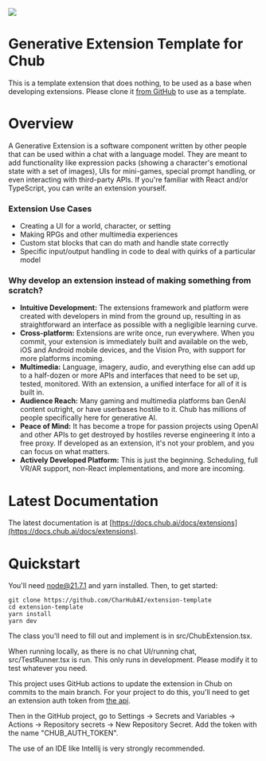 ![](demo.GIF)

# Generative Extension Template for Chub

This is a template extension that does nothing, to be used as a base
when developing extensions. Please clone it [from GitHub](https://github.com/CharHubAI/extension-template) to use as a template.

# Overview

A Generative Extension is a software component written by other people that can be used within a chat with a language model. They are meant to add functionality like expression packs (showing a character's emotional state with a set of images), UIs for mini-games, special prompt handling, or even interacting with third-party APIs. If you're familiar with React and/or TypeScript, you can write an extension yourself.

### Extension Use Cases
- Creating a UI for a world, character, or setting
- Making RPGs and other multimedia experiences
- Custom stat blocks that can do math and handle state correctly
- Specific input/output handling in code to deal with quirks of a particular model

### Why develop an extension instead of making something from scratch?
- **Intuitive Development:** The extensions framework and platform were created with developers in mind from the ground up, resulting in as straightforward an interface as possible with a negligible learning curve. 
- **Cross-platform:** Extensions are write once, run everywhere. When you commit, your extension is immediately built and available on the web, iOS and Android mobile devices, and the Vision Pro, with support for more platforms incoming. 
- **Multimedia:** Language, imagery, audio, and everything else can add up to a half-dozen or more APIs and interfaces that need to be set up, tested, monitored. With an extension, a unified interface for all of it is built in.
- **Audience Reach:** Many gaming and multimedia platforms ban GenAI content outright, or have userbases hostile to it. Chub has millions of people specifically here for generative AI.
- **Peace of Mind:** It has become a trope for passion projects using OpenAI and other APIs to get destroyed by hostiles reverse engineering it into a free proxy. If developed as an extension, it's not your problem, and you can focus on what matters.
- **Actively Developed Platform:** This is just the beginning. Scheduling, full VR/AR support, non-React implementations, and more are incoming.


# Latest Documentation

The latest documentation is at [https://docs.chub.ai/docs/extensions](https://docs.chub.ai/docs/extensions).

# Quickstart

You'll need node@21.7.1 and yarn installed.
Then, to get started:

``` 
git clone https://github.com/CharHubAI/extension-template
cd extension-template
yarn install
yarn dev
```

The class you'll need to fill out and implement is in src/ChubExtension.tsx.

When running locally, as there is no chat UI/running chat, src/TestRunner.tsx is run. This only runs in development.
Please modify it to test whatever you need.

This project uses GitHub actions to update the extension in Chub on 
commits to the main branch. For your project to do this,
you'll need to get an extension auth token from [the api](https://api.chub.ai/openapi/swagger#/User%20Account/create_projects_token_account_tokens_projects_post).

Then in the GitHub project, go to Settings -> Secrets and Variables -> Actions ->
Repository secrets -> New Repository Secret. Add the token with the name "CHUB_AUTH_TOKEN".

The use of an IDE like Intellij is very strongly recommended.

